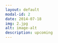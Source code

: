 ```yaml
---
layout: default
modal-id: 2
date: 2014-07-18
img: 2.jpg
alt: image-alt
description: upcoming 
---
```

